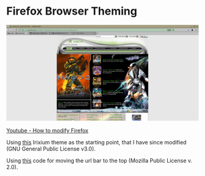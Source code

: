 # Firefox Browser Theming
![alt text](./Firefox_screenshot.jpg "Firefox Screenshot")

[Youtube - How to modify Firefox](https://youtu.be/0QVs1jVuA8c?si=CWdJkS9OrfHrePLC)

Using [this](https://github.com/JM1705/firefox-irix-theme) Irixium theme as the starting point, that I have since modified (GNU General Public License v3.0).

Using [this](https://github.com/MrOtherGuy/firefox-csshacks/tree/master/chrome) code for moving the url bar to the top (Mozilla Public License v. 2.0).
